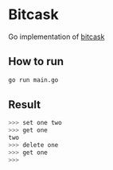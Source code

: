 # Bitcask

Go implementation of [bitcask](https://riak.com/assets/bitcask-intro.pdf)

## How to run

```bash
go run main.go
```

## Result

```bash
>>> set one two
>>> get one
two
>>> delete one
>>> get one
>>>
```
